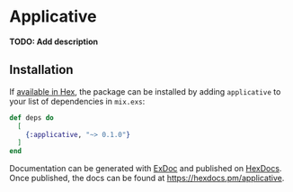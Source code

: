 # Applicative

**TODO: Add description**

## Installation

If [available in Hex](https://hex.pm/docs/publish), the package can be installed
by adding `applicative` to your list of dependencies in `mix.exs`:

```elixir
def deps do
  [
    {:applicative, "~> 0.1.0"}
  ]
end
```

Documentation can be generated with [ExDoc](https://github.com/elixir-lang/ex_doc)
and published on [HexDocs](https://hexdocs.pm). Once published, the docs can
be found at <https://hexdocs.pm/applicative>.

